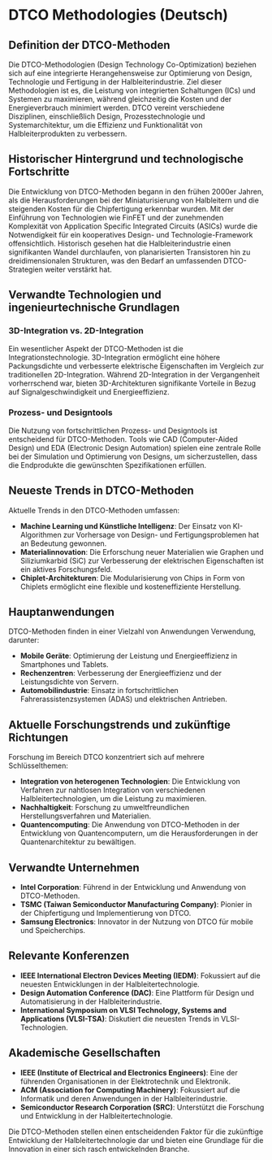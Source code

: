 # DTCO Methodologies (Deutsch)

## Definition der DTCO-Methoden

Die DTCO-Methodologien (Design Technology Co-Optimization) beziehen sich auf eine integrierte Herangehensweise zur Optimierung von Design, Technologie und Fertigung in der Halbleiterindustrie. Ziel dieser Methodologien ist es, die Leistung von integrierten Schaltungen (ICs) und Systemen zu maximieren, während gleichzeitig die Kosten und der Energieverbrauch minimiert werden. DTCO vereint verschiedene Disziplinen, einschließlich Design, Prozesstechnologie und Systemarchitektur, um die Effizienz und Funktionalität von Halbleiterprodukten zu verbessern.

## Historischer Hintergrund und technologische Fortschritte

Die Entwicklung von DTCO-Methoden begann in den frühen 2000er Jahren, als die Herausforderungen bei der Miniaturisierung von Halbleitern und die steigenden Kosten für die Chipfertigung erkennbar wurden. Mit der Einführung von Technologien wie FinFET und der zunehmenden Komplexität von Application Specific Integrated Circuits (ASICs) wurde die Notwendigkeit für ein kooperatives Design- und Technologie-Framework offensichtlich. Historisch gesehen hat die Halbleiterindustrie einen signifikanten Wandel durchlaufen, von planarisierten Transistoren hin zu dreidimensionalen Strukturen, was den Bedarf an umfassenden DTCO-Strategien weiter verstärkt hat.

## Verwandte Technologien und ingenieurtechnische Grundlagen

### 3D-Integration vs. 2D-Integration

Ein wesentlicher Aspekt der DTCO-Methoden ist die Integrationstechnologie. 3D-Integration ermöglicht eine höhere Packungsdichte und verbesserte elektrische Eigenschaften im Vergleich zur traditionellen 2D-Integration. Während 2D-Integration in der Vergangenheit vorherrschend war, bieten 3D-Architekturen signifikante Vorteile in Bezug auf Signalgeschwindigkeit und Energieeffizienz.

### Prozess- und Designtools

Die Nutzung von fortschrittlichen Prozess- und Designtools ist entscheidend für DTCO-Methoden. Tools wie CAD (Computer-Aided Design) und EDA (Electronic Design Automation) spielen eine zentrale Rolle bei der Simulation und Optimierung von Designs, um sicherzustellen, dass die Endprodukte die gewünschten Spezifikationen erfüllen.

## Neueste Trends in DTCO-Methoden

Aktuelle Trends in den DTCO-Methoden umfassen:

- **Machine Learning und Künstliche Intelligenz**: Der Einsatz von KI-Algorithmen zur Vorhersage von Design- und Fertigungsproblemen hat an Bedeutung gewonnen.
- **Materialinnovation**: Die Erforschung neuer Materialien wie Graphen und Siliziumkarbid (SiC) zur Verbesserung der elektrischen Eigenschaften ist ein aktives Forschungsfeld.
- **Chiplet-Architekturen**: Die Modularisierung von Chips in Form von Chiplets ermöglicht eine flexible und kosteneffiziente Herstellung.

## Hauptanwendungen

DTCO-Methoden finden in einer Vielzahl von Anwendungen Verwendung, darunter:

- **Mobile Geräte**: Optimierung der Leistung und Energieeffizienz in Smartphones und Tablets.
- **Rechenzentren**: Verbesserung der Energieeffizienz und der Leistungsdichte von Servern.
- **Automobilindustrie**: Einsatz in fortschrittlichen Fahrerassistenzsystemen (ADAS) und elektrischen Antrieben.

## Aktuelle Forschungstrends und zukünftige Richtungen

Forschung im Bereich DTCO konzentriert sich auf mehrere Schlüsselthemen:

- **Integration von heterogenen Technologien**: Die Entwicklung von Verfahren zur nahtlosen Integration von verschiedenen Halbleitertechnologien, um die Leistung zu maximieren.
- **Nachhaltigkeit**: Forschung zu umweltfreundlichen Herstellungsverfahren und Materialien.
- **Quantencomputing**: Die Anwendung von DTCO-Methoden in der Entwicklung von Quantencomputern, um die Herausforderungen in der Quantenarchitektur zu bewältigen.

## Verwandte Unternehmen

- **Intel Corporation**: Führend in der Entwicklung und Anwendung von DTCO-Methoden.
- **TSMC (Taiwan Semiconductor Manufacturing Company)**: Pionier in der Chipfertigung und Implementierung von DTCO.
- **Samsung Electronics**: Innovator in der Nutzung von DTCO für mobile und Speicherchips.

## Relevante Konferenzen

- **IEEE International Electron Devices Meeting (IEDM)**: Fokussiert auf die neuesten Entwicklungen in der Halbleitertechnologie.
- **Design Automation Conference (DAC)**: Eine Plattform für Design und Automatisierung in der Halbleiterindustrie.
- **International Symposium on VLSI Technology, Systems and Applications (VLSI-TSA)**: Diskutiert die neuesten Trends in VLSI-Technologien.

## Akademische Gesellschaften

- **IEEE (Institute of Electrical and Electronics Engineers)**: Eine der führenden Organisationen in der Elektrotechnik und Elektronik.
- **ACM (Association for Computing Machinery)**: Fokussiert auf die Informatik und deren Anwendungen in der Halbleiterindustrie.
- **Semiconductor Research Corporation (SRC)**: Unterstützt die Forschung und Entwicklung in der Halbleitertechnologie.

Die DTCO-Methoden stellen einen entscheidenden Faktor für die zukünftige Entwicklung der Halbleitertechnologie dar und bieten eine Grundlage für die Innovation in einer sich rasch entwickelnden Branche.